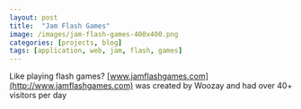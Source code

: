 ```yaml
---
layout: post
title:  "Jam Flash Games"
image: /images/jam-flash-games-400x400.png
categories: [projects, blog]
tags: [application, web, jam, flash, games]
---
```


Like playing flash games? [www.jamflashgames.com](http://www.jamflashgames.com) was created by Woozay and had over 40+ visitors per day